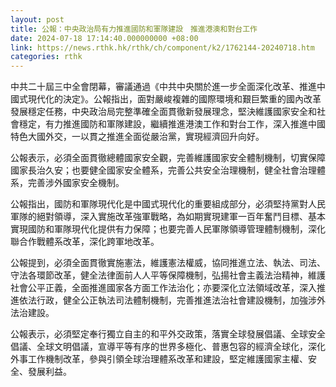 ```yaml
---
layout: post
title: 公報：中央政治局有力推進國防和軍隊建設　推進港澳和對台工作
date: 2024-07-18 17:14:40.000000000 +08:00
link: https://news.rthk.hk/rthk/ch/component/k2/1762144-20240718.htm
categories: rthk
---
```


中共二十屆三中全會閉幕，審議通過《中共中央關於進一步全面深化改革、推進中國式現代化的決定》。公報指出，面對嚴峻複雜的國際環境和艱巨繁重的國內改革發展穩定任務，中央政治局完整準確全面貫徹新發展理念，堅決維護國家安全和社會穩定，有力推進國防和軍隊建設，繼續推進港澳工作和對台工作，深入推進中國特色大國外交，一以貫之推進全面從嚴治黨，實現經濟回升向好。

公報表示，必須全面貫徹總體國家安全觀，完善維護國家安全體制機制，切實保障國家長治久安；也要健全國家安全體系，完善公共安全治理機制，健全社會治理體系，完善涉外國家安全機制。

公報指出，國防和軍隊現代化是中國式現代化的重要組成部分，必須堅持黨對人民軍隊的絕對領導，深入實施改革強軍戰略，為如期實現建軍一百年奮鬥目標、基本實現國防和軍隊現代化提供有力保障；也要完善人民軍隊領導管理體制機制，深化聯合作戰體系改革，深化跨軍地改革。

公報提到，必須全面貫徹實施憲法，維護憲法權威，協同推進立法、執法、司法、守法各環節改革，健全法律面前人人平等保障機制，弘揚社會主義法治精神，維護社會公平正義，全面推進國家各方面工作法治化；亦要深化立法領域改革，深入推進依法行政，健全公正執法司法體制機制，完善推進法治社會建設機制，加強涉外法治建設。

公報表示，必須堅定奉行獨立自主的和平外交政策，落實全球發展倡議、全球安全倡議、全球文明倡議，宣導平等有序的世界多極化、普惠包容的經濟全球化，深化外事工作機制改革，參與引領全球治理體系改革和建設，堅定維護國家主權、安全、發展利益。
